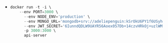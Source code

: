 - ```ts
  docker run -t -i \
  	  --env PORT=3000 \
        --env NODE_ENV='production' \
        --env MONGO_URL='mongodb+srv://adeliepenguin:kSrOkU6PY1f6USyh@cluster0.a3ry72z.mongodb.net/test' \
        --env JWT_SECRET='6IunndQDLW9UAYR56Aoex057Db+14czvHRkOj+uzlWM=' \
        -p 3000:3000 \
        api-server
  ```